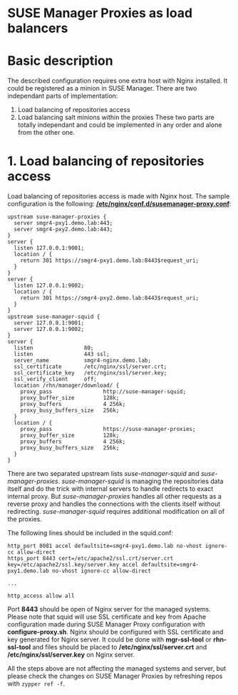 # SUSE Manager Proxies as load balancers
# Basic description
The described configuration requires one extra host with Nginx installed. It could be registered as a minion in SUSE Manager.
There are two independant parts of implementation:
1. Load balancing of repositories access
2. Load balancing salt minions within the proxies
These two parts are totally independant and could be implemented in any order and alone from the other one.

# 1. Load balancing of repositories access
Load balancing of repositories access is made with Nginx host. The sample configuration is the following:
**[/etc/nginx/conf.d/susemanager-proxy.conf](etc/nginx/conf.d/susemanager-proxy.conf)**:
```
upstream suse-manager-proxies {
  server smgr4-pxy1.demo.lab:443;
  server smgr4-pxy2.demo.lab:443;
}
server {
  listen 127.0.0.1:9001;
  location / {
    return 301 https://smgr4-pxy1.demo.lab:8443$request_uri;
  }
}
server {
  listen 127.0.0.1:9002;
  location / {
    return 301 https://smgr4-pxy2.demo.lab:8443$request_uri;
  }
}
upstream suse-manager-squid {
  server 127.0.0.1:9001;
  server 127.0.0.1:9002;
}
server {
  listen                80;
  listen                443 ssl;
  server_name           smgr4-nginx.demo.lab;
  ssl_certificate       /etc/nginx/ssl/server.crt;
  ssl_certificate_key   /etc/nginx/ssl/server.key;
  ssl_verify_client     off;
  location /rhn/manager/download/ {
    proxy_pass                http://suse-manager-squid;
    proxy_buffer_size         128k;
    proxy_buffers             4 256k;
    proxy_busy_buffers_size   256k;
  }
  location / {
    proxy_pass                https://suse-manager-proxies;
    proxy_buffer_size         128k;
    proxy_buffers             4 256k;
    proxy_busy_buffers_size   256k;
  }
}
```
There are two separated upstream lists *suse-manager-squid* and *suse-manager-proxies*.
*suse-manager-squid* is managing the repositories data itself and do the trick with internal servers to handle redirects to exact internal proxy.
But *suse-manager-proxies* handles all other requests as a reverse proxy and handles the connections with the clients itself without redirecting.
*suse-manager-squid* requires additional modification on all of the proxies.

The following lines should be included in the squid.conf:
```
http_port 8081 accel defaultsite=smgr4-pxy1.demo.lab no-vhost ignore-cc allow-direct
https_port 8443 cert=/etc/apache2/ssl.crt/server.crt key=/etc/apache2/ssl.key/server.key accel defaultsite=smgr4-pxy1.demo.lab no-vhost ignore-cc allow-direct

...

http_access allow all
```

Port **8443** should be open of Nginx server for the managed systems.
Please note that squid will use SSL certificate and key from Apache configuration made during SUSE Manager Proxy configuration with **configure-proxy.sh**.
Nginx should be configured with SSL certificate and key generated for Nginx server. It could be done with **mgr-ssl-tool** or **rhn-ssl-tool**
and files should be placed to **/etc/nginx/ssl/server.crt** and **/etc/nginx/ssl/server.key** on Nginx server.

All the steps above are not affecting the managed systems and server, but please check the changes on SUSE Manager Proxies by refreshing repos with `zypper ref -f`.
